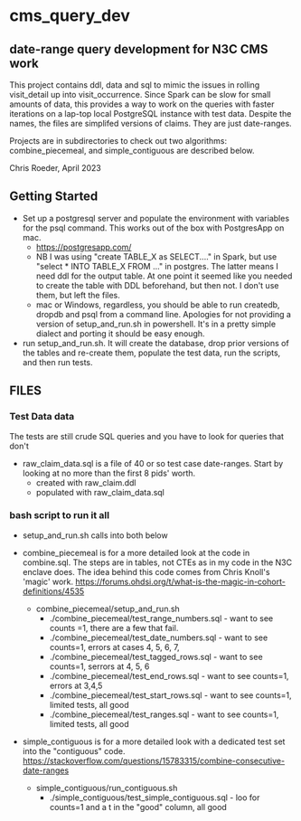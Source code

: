 # cms_query_dev
## date-range query development for N3C CMS work

This project contains ddl, data and sql to mimic the issues in rolling visit_detail up
into visit_occurrence. Since Spark can be slow for small amounts of data, this provides
a way to work on the queries with faster iterations on a lap-top local PostgreSQL instance
with test data.  Despite the names, the files are simplifed versions of claims. They are just date-ranges.

Projects are in subdirectories to check out two algorithms: combine_piecemeal, and simple_contiguous are described below.

Chris Roeder, April 2023


## Getting Started
- Set up a postgresql server and populate the environment with variables for the psql command.  This works out of the box with PostgresApp on mac.
  - https://postgresapp.com/
  - NB I was using "create TABLE_X as SELECT...." in Spark, but use "select * INTO TABLE_X FROM ..." in postgres. The latter means I need ddl for the output table. At one point it seemed like you needed to create the table with DDL beforehand, but then not. I don't use them, but left the files.
  - mac or Windows, regardless,  you should be able to run createdb, dropdb and psql from a command line. Apologies for not providing a version of  setup_and_run.sh in powershell. It's in a pretty simple dialect and porting it should be easy enough.
- run setup_and_run.sh. It will create the database, drop prior versions of the tables and re-create them, populate the test data, run the scripts, and then run tests.

## FILES

### Test Data data 
The tests are still crude SQL queries and you have to look for queries that don't 
- raw_claim_data.sql is a file of 40 or so test case date-ranges. Start by looking at no more than the first 8 pids' worth.
  - created with raw_claim.ddl
  - populated with raw_claim_data.sql

### bash script to run it all
- setup_and_run.sh calls into both below

- combine_piecemeal is for a more detailed look at the code in combine.sql. The steps are in tables, not CTEs as in my code in the N3C enclave does. The idea behind this code comes from Chris Knoll's 'magic' work.  https://forums.ohdsi.org/t/what-is-the-magic-in-cohort-definitions/4535
  - combine_piecemeal/setup_and_run.sh
    - ./combine_piecemeal/test_range_numbers.sql - want to see counts =1, there are a few that fail.
    - ./combine_piecemeal/test_date_numbers.sql - want to see counts=1, errors at cases 4, 5, 6, 7, 
    - ./combine_piecemeal/test_tagged_rows.sql - want to see counts=1, serrors at 4, 5, 6
    - ./combine_piecemeal/test_end_rows.sql - want to see counts=1, errors at 3,4,5
    - ./combine_piecemeal/test_start_rows.sql - want to see counts=1, limited tests, all good
    - ./combine_piecemeal/test_ranges.sql - want to see counts=1, limited tests, all good

- simple_contiguous is for a more detailed look with a dedicated test set into the "contiguous" code.  https://stackoverflow.com/questions/15783315/combine-consecutive-date-ranges 
  - simple_contiguous/run_contiguous.sh
    - ./simple_contiguous/test_simple_contiguous.sql - loo for counts=1 and a t in the "good" column, all good


